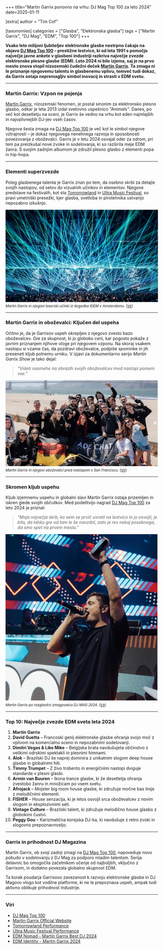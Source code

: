 +++
title="Martin Garrix ponovno na vrhu: DJ Mag Top 100 za leto 2024"
date=2025-01-11

[extra]
author = "Tim Cof"

[taxonomies]
categories = ["Glasba", "Elektronska glasba"]
tags = ["Martin Garrix", "DJ Mag", "EDM", "Top 100"]
+++

**Vsako leto milijoni ljubiteljev elektronske glasbe nestrpno čakajo na objavo [DJ Mag Top 100](https://djmag.com/top100djs) – prestižne lestvice, ki od leta 1991 s pomočjo največje javne ankete v glasbeni industriji razkriva največje zvezde elektronske plesne glasbe (EDM). Leto 2024 ni bilo izjema, saj je na prvo mesto znova stopil nizozemski čudežni deček [Martin Garrix](https://martingarrix.com/). Ta zmaga ni le priznanje njegovemu talentu in glasbenemu vplivu, temveč tudi dokaz, da Garrix ostaja nepremagljiv simbol inovacij in strasti v EDM svetu.**

<!-- more -->

---

### Martin Garrix: Vzpon ne pojenja

[Martin Garrix](https://martingarrix.com/), nizozemski fenomen, je postal sinonim za elektronsko plesno glasbo, odkar je leta 2013 izdal svetovno uspešnico *"Animals"*. Danes, po več kot desetletju na sceni, je Garrix še vedno na vrhu kot eden najmlajših in najvplivnejših DJ-jev vseh časov.

Njegova šesta zmaga na [DJ Mag Top 100](https://djmag.com/top100djs) je več kot le simbol njegove vztrajnosti – je dokaz njegovega nenehnega razvoja in sposobnosti povezovanja z oboževalci. Garrix je v letu 2024 osvajal oder za odrom, pri tem pa preizkušal nove zvoke in sodelovanja, ki so razširila meje EDM žanra. S svojim zadnjim albumom je združil plesno glasbo z elementi popa in hip-hopa.

---

### Elementi superzvezde

Poleg glasbenega talenta je Garrix znan po tem, da osebno skrbi za detajle svojih nastopov, od setov do vizualnih učinkov in elementov. Njegove predstave na festivalih, kot sta [Tomorrowland](https://www.youtube.com/watch?v=GdMtN5Ifm-I) in [Ultra Music Festival](https://www.youtube.com/watch?v=-OSs746YI90), so pravi umetniški presežki, kjer glasba, svetloba in pirotehnika ustvarijo nepozabno izkušnjo.

![Martin Garrix in njegovi laserski učinki iz dogodka IDEM v Amsterdamu.](slika1.jpg)  
<small>*Martin Garrix in njegovi laserski učinki iz dogodka IDEM v Amsterdamu.* ([Vir](https://wololosound.com/cronicas/martin-garrix-idem/))</small>

---

### Martin Garrix in oboževalci: Ključen del uspeha

Očitno je, da je Garrixov uspeh okrepljen z njegovo zvesto bazo oboževalcev. Gre za skupnost, ki jo globoko ceni, kar pogosto pokaže z javnim priznanjem njihove vloge pri njegovem vzponu. Na skoraj vsakem nastopu si vzame čas, da pozdravi oboževalce, podpiše spominke in jih preseneti kljub polnemu urniku. V izjavi za dokumentarno serijo *Martin Garrix Show* je tako dejal:

> *"Videti nasmehe na obrazih svojih oboževalcev med nastopi pomeni vse."*

![Martin Garrix in njegovi oboževalci pred nastopom v San Franciscu.](slika2.jpg)  
<small>*Martin Garrix in njegovi oboževalci pred nastopom v San Franciscu.* ([Vir](https://www.instagram.com/martingarrix/))</small>

---

### Skromen kljub uspehu

Kljub izjemnemu uspehu in globalni slavi Martin Garrix ostaja prizemljen in iskren glede svojih občutkov. Med podelitvijo nagrad [DJ Mag Top 100](https://djmag.com/top100djs) za leto 2024 je priznal:

> *"Moja največja skrb, ko sem se prvič uvrstil na lestvico in jo osvojil, je bila, da lahko gre od tam le še navzdol, zato je res nekaj posebnega, da smo spet na prvem mestu."*

![Martin Garrix po razglasitvi zmagovalca DJ MAG 2024.](slika3.png)  
<small>*Martin Garrix po razglasitvi zmagovalca DJ MAG 2024.* ([Vir](https://www.instagram.com/martingarrix/))</small>

---

### Top 10: Največje zvezde EDM sveta leta 2024

1. **Martin Garrix**  
2. **David Guetta** – Francoski genij elektronske glasbe ohranja svojo moč z vplivom na komercialno sceno in nepozabnimi sodelovanji.  
3. **Dimitri Vegas & Like Mike** – Belgijska brata navdušujeta občinstvo z velikimi odrskimi spektakli in plesnimi himnami.  
4. **Alok** – Brazilski DJ še naprej dominira z unikatnim slogom deep house glasbe in globalnimi hiti.  
5. **Timmy Trumpet** – Z živo trobento in energičnimi nastopi dviguje standarde v plesni glasbi.  
6. **Armin van Buuren** – Ikona trance glasbe, ki že desetletja ohranja zvestobo žanru in množicam po vsem svetu.  
7. **Afrojack** – Mojster big room house glasbe, ki združuje močne bas linije z melodičnimi elementi.  
8. **FISHER** – House senzacija, ki je letos osvojil srca oboževalcev z novim slogom in eksplozivnimi seti.  
9. **Vintage Culture** – Brazilski talent, ki združuje melodično house glasbo z globokimi čustvi.  
10. **Peggy Gou** – Karizmatična korejska DJ-ka, ki navdušuje z retro zvoki in slogovno prepoznavnostjo.

---

### Garrix in prihodnost DJ Magazina

Martin Garrix, ob svoji zadnji zmagi na [DJ Mag Top 100](https://djmag.com/top100djs), napoveduje novo pobudo v sodelovanju z DJ Mag za podporo mladim talentom. Serija delavnic bo omogočila začetnikom učenje od najboljših, vključno z Garrixom, in dodatno povezala globalno skupnost EDM. 

Ta korak poudarja Garrixovo zavezanost k razvoju elektronske glasbe in DJ Magovo vlogo kot vodilne platforme, ki ne le prepoznava uspeh, ampak tudi aktivno oblikuje prihodnost industrije.

---

### Viri

- [DJ Mag Top 100](https://djmag.com/top100djs)
- [Martin Garrix Official Website](https://martingarrix.com/)
- [Tomorrowland Performance](https://www.youtube.com/watch?v=GdMtN5Ifm-I)
- [Ultra Music Festival Performance](https://www.youtube.com/watch?v=-OSs746YI90)
- [EDM Nomad - Martin Garrix Best DJ 2024](https://edmnomad.com/martin-garrix-best-dj-2024-dj-mag-top-100/)
- [EDM Identity - Martin Garrix 2024](https://edmidentity.com/2024/10/19/martin-garrix-top-100-djs-2024/)
